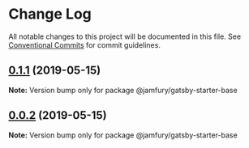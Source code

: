 # Change Log

All notable changes to this project will be documented in this file.
See [Conventional Commits](https://conventionalcommits.org) for commit guidelines.

## [0.1.1](https://github.com/jamfury/gatsby-monorepo/compare/@jamfury/gatsby-starter-base@0.0.4...@jamfury/gatsby-starter-base@0.1.1) (2019-05-15)

**Note:** Version bump only for package @jamfury/gatsby-starter-base

## [0.0.2](https://github.com/jamfury/gatsby-monorepo/compare/@jamfury/gatsby-starter-base@0.0.4...@jamfury/gatsby-starter-base@0.0.2) (2019-05-15)

**Note:** Version bump only for package @jamfury/gatsby-starter-base

